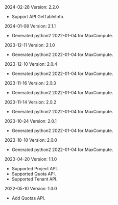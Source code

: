2024-02-28 Version: 2.2.0
- Support API GetTableInfo.


2024-01-08 Version: 2.1.1
- Generated python2 2022-01-04 for MaxCompute.

2023-12-11 Version: 2.1.0
- Generated python2 2022-01-04 for MaxCompute.

2023-12-10 Version: 2.0.4
- Generated python2 2022-01-04 for MaxCompute.

2023-11-16 Version: 2.0.3
- Generated python2 2022-01-04 for MaxCompute.

2023-11-14 Version: 2.0.2
- Generated python2 2022-01-04 for MaxCompute.

2023-10-24 Version: 2.0.1
- Generated python2 2022-01-04 for MaxCompute.

2023-10-10 Version: 2.0.0
- Generated python2 2022-01-04 for MaxCompute.

2023-04-20 Version: 1.1.0
- Supported Project API.
- Supported Quota API.
- Supported Tenant API.

2022-05-10 Version: 1.0.0
- Add Quotas API.

